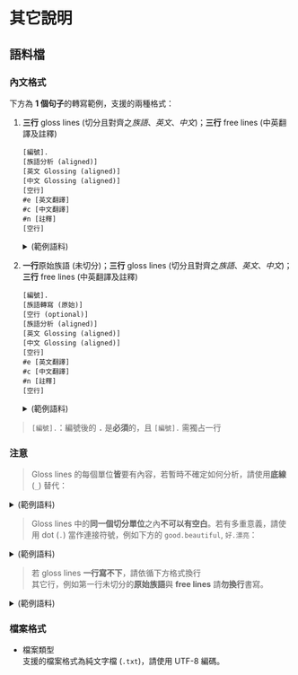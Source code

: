 其它說明
=============


語料檔
------

### 內文格式

下方為 **1 個句子**的轉寫範例，支援的兩種格式：

1. **三行** gloss lines (切分且對齊之*族語*、*英文*、*中文*)；**三行** free lines (中英翻譯及註釋)

    ```
    [編號].
    [族語分析 (aligned)]
    [英文 Glossing (aligned)]
    [中文 Glossing (aligned)]
    [空行]
    #e [英文翻譯]
    #c [中文翻譯]
    #n [註釋]
    [空行]
    ```

	<details>
	<summary>(範例語料)</summary>

	```
	2.
	si-pa-quwas=mu           i      yaya
	CF-VBL-song=1SG.GEN      NOM    mother
	參焦-動化-歌=1SG.屬格      名詞    媽媽
	
	#e I sing for mom.
	#c 我唱歌給媽媽聽。
	#n i 可以省略。
	```

	</details>


2. **一行**原始族語 (未切分)；**三行** gloss lines (切分且對齊之*族語*、*英文*、*中文*)；**三行** free lines (中英翻譯及註釋)

    ```
    [編號].
    [族語轉寫 (原始)]
    [空行 (optional)]
    [族語分析 (aligned)]
    [英文 Glossing (aligned)]
    [中文 Glossing (aligned)]
    [空行]
    #e [英文翻譯]
    #c [中文翻譯]
    #n [註釋]
    [空行]
    ```

	<details>
	<summary>(範例語料)</summary>

	```
	2.
	sipaquwasmu i yaya

	si-pa-quwas=mu           i      yaya
	CF-VBL-song=1SG.GEN      NOM    mother
	參焦-動化-歌=1SG.屬格      名詞    媽媽
	
	#e I sing for mom.
	#c 我唱歌給媽媽聽。
	#n i 可以省略。
    ```

	</details>

> `[編號].`：編號後的 **`.`** 是**必須**的，且 `[編號].` 需獨占一行


### 注意

> Gloss lines 的每個單位**皆**要有內容，若暫時不確定如何分析，請使用**底線** (`_`) 替代：

<details>
<summary>(範例語料)</summary>

```
si-pa-quwas=mu     i     yaya
CF-VBL-song=_      NOM   mother
參焦-動化-歌=_      名詞   媽媽
```

</details>



>  Gloss lines 中的**同一個切分單位**之內**不可以有空白**。若有多重意義，請使用 dot (`.`) 當作連接符號，例如下方的 `good.beautiful`, `好.漂亮`：

<details>
<summary>(範例語料)</summary>

```
mathariri       kay     akaneane
good.beautiful  this    food
好.漂亮          這      食物
```

</details>


> 若 gloss lines **一行寫不下**，請依循下方格式換行  
   其它行，例如第一行未切分的**原始族語**與 **free lines** 請**勿換行**書寫。

<details>
<summary>(範例語料)</summary>

```
[族語分析]
[英文 Glossing]
[中文 Glossing]
[空行 (Optional)]
[族語分析 (接續，第二行)]
[英文 Glossing (接續，第二行)]
[中文 Glossing (接續，第二行)]
[空行 (Optional)]
[族語分析 (接續，第三行，如果還有)]
[英文 Glossing (接續，第三行，如果還有)]
[中文 Glossing (接續，第三行，如果還有)]

15.
kay lasitu nguavavaeva mucucubungu kilrumay ki sinsilini

kay   la-situ       ngu-a-va-vaeva   mu-cucubungu  ki-lrumay
this  PL-student    ngu-RLS-RED-one  go-front      PASS-hit
這    複數-學生       ngu-實現-重疊-一  去-前面        被-打

ki   sinsi-lini
OBL  teacher-3PL.GEN
斜格  老師-他們的

#e The students went to the front one by one to be hit by their teacher.
#c 這些學生一個個到前面被他們的老師打
```

</details>


### 檔案格式

- 檔案類型  
支援的檔案格式為純文字檔 (`.txt`)，請使用 UTF-8 編碼。
